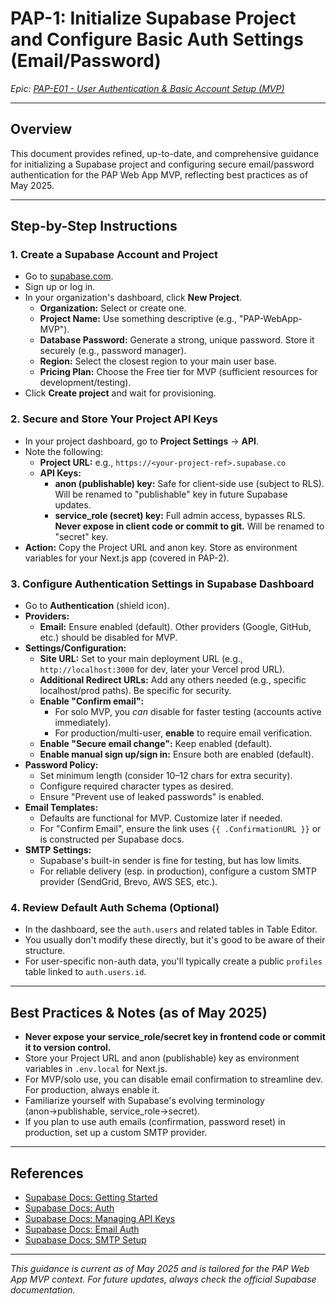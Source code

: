 # PAP-1: Initialize Supabase Project and Configure Basic Auth Settings (Email/Password)

*Epic: [PAP-E01 - User Authentication & Basic Account Setup (MVP)](../pap_epic_001_user_auth_setup.md)*

---

## Overview
This document provides refined, up-to-date, and comprehensive guidance for initializing a Supabase project and configuring secure email/password authentication for the PAP Web App MVP, reflecting best practices as of May 2025.

---

## Step-by-Step Instructions

### 1. Create a Supabase Account and Project
- Go to [supabase.com](https://supabase.com).
- Sign up or log in.
- In your organization's dashboard, click **New Project**.
    - **Organization:** Select or create one.
    - **Project Name:** Use something descriptive (e.g., "PAP-WebApp-MVP").
    - **Database Password:** Generate a strong, unique password. Store it securely (e.g., password manager).
    - **Region:** Select the closest region to your main user base.
    - **Pricing Plan:** Choose the Free tier for MVP (sufficient resources for development/testing).
- Click **Create project** and wait for provisioning.

### 2. Secure and Store Your Project API Keys
- In your project dashboard, go to **Project Settings** → **API**.
- Note the following:
    - **Project URL:** e.g., `https://<your-project-ref>.supabase.co`
    - **API Keys:**
        - **anon (publishable) key:** Safe for client-side use (subject to RLS). Will be renamed to "publishable" key in future Supabase updates.
        - **service_role (secret) key:** Full admin access, bypasses RLS. **Never expose in client code or commit to git.** Will be renamed to "secret" key.
- **Action:** Copy the Project URL and anon key. Store as environment variables for your Next.js app (covered in PAP-2).

### 3. Configure Authentication Settings in Supabase Dashboard
- Go to **Authentication** (shield icon).
- **Providers:**
    - **Email:** Ensure enabled (default). Other providers (Google, GitHub, etc.) should be disabled for MVP.
- **Settings/Configuration:**
    - **Site URL:** Set to your main deployment URL (e.g., `http://localhost:3000` for dev, later your Vercel prod URL).
    - **Additional Redirect URLs:** Add any others needed (e.g., specific localhost/prod paths). Be specific for security.
    - **Enable "Confirm email":**
        - For solo MVP, you *can* disable for faster testing (accounts active immediately).
        - For production/multi-user, **enable** to require email verification.
    - **Enable "Secure email change":** Keep enabled (default).
    - **Enable manual sign up/sign in:** Ensure both are enabled (default).
- **Password Policy:**
    - Set minimum length (consider 10–12 chars for extra security).
    - Configure required character types as desired.
    - Ensure "Prevent use of leaked passwords" is enabled.
- **Email Templates:**
    - Defaults are functional for MVP. Customize later if needed.
    - For "Confirm Email", ensure the link uses `{{ .ConfirmationURL }}` or is constructed per Supabase docs.
- **SMTP Settings:**
    - Supabase's built-in sender is fine for testing, but has low limits.
    - For reliable delivery (esp. in production), configure a custom SMTP provider (SendGrid, Brevo, AWS SES, etc.).

### 4. Review Default Auth Schema (Optional)
- In the dashboard, see the `auth.users` and related tables in Table Editor.
- You usually don't modify these directly, but it's good to be aware of their structure.
- For user-specific non-auth data, you'll typically create a public `profiles` table linked to `auth.users.id`.

---

## Best Practices & Notes (as of May 2025)
- **Never expose your service_role/secret key in frontend code or commit it to version control.**
- Store your Project URL and anon (publishable) key as environment variables in `.env.local` for Next.js.
- For MVP/solo use, you can disable email confirmation to streamline dev. For production, always enable it.
- Familiarize yourself with Supabase's evolving terminology (anon→publishable, service_role→secret).
- If you plan to use auth emails (confirmation, password reset) in production, set up a custom SMTP provider.

---

## References
- [Supabase Docs: Getting Started](https://supabase.com/docs/guides/getting-started)
- [Supabase Docs: Auth](https://supabase.com/docs/guides/auth)
- [Supabase Docs: Managing API Keys](https://supabase.com/docs/guides/api/keys)
- [Supabase Docs: Email Auth](https://supabase.com/docs/guides/auth/auth-email)
- [Supabase Docs: SMTP Setup](https://supabase.com/docs/guides/auth/auth-smtp)

---

*This guidance is current as of May 2025 and is tailored for the PAP Web App MVP context. For future updates, always check the official Supabase documentation.*
